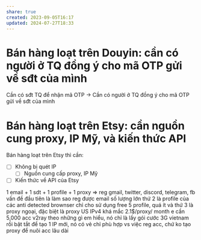 ```yaml
---
share: true
created: 2023-09-05T16:17
updated: 2024-07-27T18:33
---
```

# Bán hàng loạt trên Douyin: cần có người ở TQ đồng ý cho mã OTP gửi về sđt của mình
Cần có sđt TQ để nhận mã OTP
→ Cần có người ở TQ đồng ý cho mã OTP gửi về sđt của mình

# Bán hàng loạt trên Etsy: cần nguồn cung proxy, IP Mỹ, và kiến thức API
Bán hàng loạt trên Etsy thì cần:
- [ ] Không bị quét IP
	- [ ] Nguồn cung cấp proxy, IP Mỹ
- [ ] Kiến thức về API của Etsy

1 email + 1 sdt + 1 profile + 1 proxy ⇒ reg gmail, twitter, discord, telegram, fb
vấn đề đầu tiên là làm sao reg được email số lượng lớn 
thứ 2 là profile của các anti detected brownser chỉ cho sử dụng free 5 profile, quá ít
và thứ 3 là proxy ngoại, đặc biệt là proxy US IPv4 khá mắc 2.1$/proxy/ month
e cần 5,000 acc
v2ray theo những gì em hiểu, nó chỉ là lấy gói cước 3G vietnam rồi bật tắt để tạo 1 IP mới, nó có vẻ chỉ phù hợp vs việc reg acc, chứ ko tạo proxy để nuôi acc lâu dài
